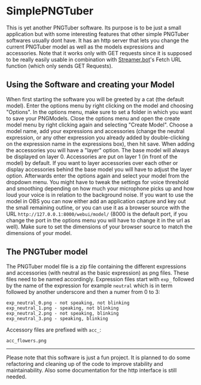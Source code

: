 # SimplePNGTuber
This is yet another PNGTuber software. Its purpose is to be just a small application but with some interesting features that other simple PNGTuber softwares usually dont have.
It has an http server that lets you change the current PNGTuber model as well as the models expressions and accessories.
Note that it works only with GET requests since it is supposed to be really easily usable in combination with [Streamer.bot](https://streamer.bot/)'s Fetch URL function (which only sends GET Requests).
## Using the Software and creating your Model
When first starting the software you will be greeted by a cat (the default model). Enter the options menu by right clicking on the model and choosing "Options". In the options menu, make sure to set a folder in which you want to save your PNGModels. Close the options menu and open the create model menu by right clicking again and selecting "Create Model". Choose a model name, add your expressions and accessories (change the neutral expression, or any other expression you already added by double-clicking on the expression name in the expressions box), then hit save. When adding the accessories you will have a "layer" option. The base model will always be displayed on layer 0. Accessories are put on layer 1 (in front of the model) by default. If you want to layer accessories over each other or display accessories behind the base model you will have to adjust the layer option. Afterwards enter the options again and select your model from the dropdown menu. You might have to tweak the settings for voice threshold and smoothing depending on how much your microphone picks up and how loud your voice is in relation to the background noise. If you want to use the model in OBS you can now either add an application capture and key out the small remaining outline, or you can use it as a browser source with the URL `http://127.0.0.1:8000/webui/model/` (8000 is the default port, if you change the port in the options menu you will have to change it in the url as well). Make sure to set the dimensions of your browser source to match the dimensions of your model.
## The PNGTuber model
The PNGTuber model file is a zip file containing the different expressions and accessories (with neutral as the basic expression) as png files. These files need to be named accordingly. Expression files start with `exp_`
followed by the name of the expression for example `neutral` which is in term followed by another underscore and then a numer from 0 to 3:
```
exp_neutral_0.png - not speaking, not blinking
exp_neutral_1.png - speaking, not blinking
exp_neutral_2.png - not speaking, blinking
exp_neutral_3.png - speaking, blinking
```
Accessory files are prefixed with `acc_`:
```
acc_flowers.png
```
---
Please note that this software is just a fun project. It is planned to do some refactoring and cleaning up of the code to improve stability and maintainability. Also some documentation for the http interface is still needed.
